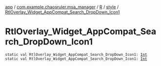 [app](../../../index.md) / [com.example.chaosruler.msa_manager](../../index.md) / [R](../index.md) / [style](index.md) / [RtlOverlay_Widget_AppCompat_Search_DropDown_Icon1](.)

# RtlOverlay_Widget_AppCompat_Search_DropDown_Icon1

`static val RtlOverlay_Widget_AppCompat_Search_DropDown_Icon1: `[`Int`](https://kotlinlang.org/api/latest/jvm/stdlib/kotlin/-int/index.html)
`static val RtlOverlay_Widget_AppCompat_Search_DropDown_Icon1: `[`Int`](https://kotlinlang.org/api/latest/jvm/stdlib/kotlin/-int/index.html)